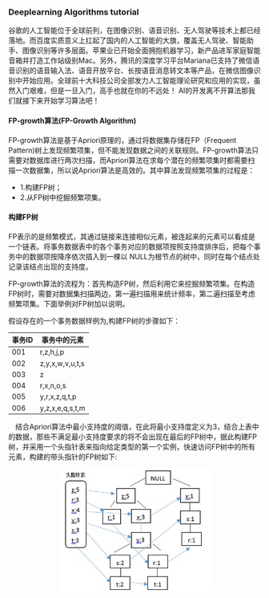 ### Deeplearning Algorithms tutorial
谷歌的人工智能位于全球前列，在图像识别、语音识别、无人驾驶等技术上都已经落地。而百度实质意义上扛起了国内的人工智能的大旗，覆盖无人驾驶、智能助手、图像识别等许多层面。苹果业已开始全面拥抱机器学习，新产品进军家庭智能音箱并打造工作站级别Mac。另外，腾讯的深度学习平台Mariana已支持了微信语音识别的语音输入法、语音开放平台、长按语音消息转文本等产品，在微信图像识别中开始应用。全球前十大科技公司全部发力人工智能理论研究和应用的实现，虽然入门艰难，但是一旦入门，高手也就在你的不远处！
AI的开发离不开算法那我们就接下来开始学习算法吧！

#### FP-growth算法(FP-Growth Algorithm)
FP-growth算法是基于Apriori原理的，通过将数据集存储在FP（Frequent Pattern)树上发现频繁项集，但不能发现数据之间的关联规则。FP-growth算法只需要对数据库进行两次扫描，而Apriori算法在求每个潜在的频繁项集时都需要扫描一次数据集，所以说Apriori算法是高效的。其中算法发现频繁项集的过程是：
* 1.构建FP树；
* 2.从FP树中挖掘频繁项集。

#### 构建FP树
FP表示的是频繁模式，其通过链接来连接相似元素，被连起来的元素可以看成是一个链表。将事务数据表中的各个事务对应的数据项按照支持度排序后，把每个事务中的数据项按降序依次插入到一棵以 NULL为根节点的树中，同时在每个结点处记录该结点出现的支持度。

FP-growth算法的流程为：首先构造FP树，然后利用它来挖掘频繁项集。在构造FP树时，需要对数据集扫描两边，第一遍扫描用来统计频率，第二遍扫描至考虑频繁项集。下面举例对FP树加以说明。

假设存在的一个事务数据样例为,构建FP树的步骤如下： 

| 事务ID |  事务中的元素 |
| ------ | --- | 
| 001 | r,z,h,j,p | 
| 002 |z,y,x,w,v,u,t,s|
| 003 | z |
| 004 | r,x,n,o,s |
| 005 | y,r,x,z,q,t,p |
| 006 | y,z,x,e,q,s,t,m|

　结合Apriori算法中最小支持度的阈值，在此将最小支持度定义为3，结合上表中的数据，那些不满足最小支持度要求的将不会出现在最后的FP树中，据此构建FP树，并采用一个头指针表来指向给定类型的第一个实例，快速访问FP树中的所有元素，构建的带头指针的FP树如下:
<p align="center">
<img width="300" align="center" src="../../images/249.jpg" />
</p>
